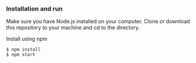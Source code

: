 ### Installation and run

Make sure you have Node.js installed on your computer. Clone or download this repository to your machine and cd to the directory.

Install using npm
```
$ npm install
$ npm start
```